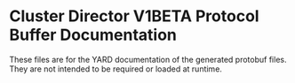 # Cluster Director V1BETA Protocol Buffer Documentation

These files are for the YARD documentation of the generated protobuf files.
They are not intended to be required or loaded at runtime.
